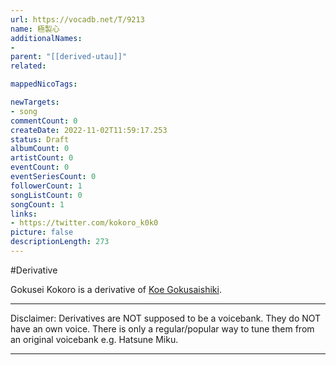 ```yaml
---
url: https://vocadb.net/T/9213
name: 極製心
additionalNames: 
- 
parent: "[[derived-utau]]"
related:

mappedNicoTags:

newTargets:
- song
commentCount: 0
createDate: 2022-11-02T11:59:17.253
status: Draft
albumCount: 0
artistCount: 0
eventCount: 0
eventSeriesCount: 0
followerCount: 1
songListCount: 0
songCount: 1
links: 
- https://twitter.com/kokoro_k0k0
picture: false
descriptionLength: 273
---
```


#Derivative

Gokusei Kokoro is a derivative of [Koe Gokusaishiki](https://vocadb.net/Ar/87596).

---
Disclaimer:
Derivatives are NOT supposed to be a voicebank. They do NOT have an own voice. There is only a regular/popular way to tune them from an original voicebank e.g. Hatsune Miku.

---

